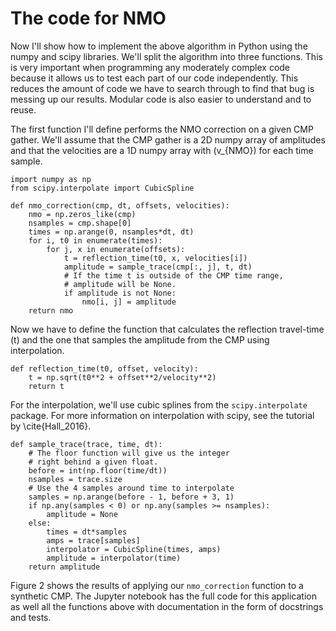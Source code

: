 # The code for NMO

Now I'll show how to implement the above algorithm in Python using the numpy and scipy libraries.
We'll split the algorithm into three functions.
This is very important when programming any moderately complex code because it allows us to test each part of our code independently.
This reduces the amount of code we have to search through to find that bug is messing up our results.
Modular code is also easier to understand and to reuse.

The first function I'll define performs the NMO correction on a given CMP gather.
We'll assume that the CMP gather is a 2D numpy array of amplitudes and that the velocities are a 1D numpy array with \(v_{NMO}\) for each time sample.

    import numpy as np
    from scipy.interpolate import CubicSpline

    def nmo_correction(cmp, dt, offsets, velocities):
        nmo = np.zeros_like(cmp)
        nsamples = cmp.shape[0]
        times = np.arange(0, nsamples*dt, dt)
        for i, t0 in enumerate(times):
            for j, x in enumerate(offsets):
                t = reflection_time(t0, x, velocities[i])
                amplitude = sample_trace(cmp[:, j], t, dt)
                # If the time t is outside of the CMP time range,
                # amplitude will be None.
                if amplitude is not None:
                    nmo[i, j] = amplitude
        return nmo    
        

Now we have to define the function that calculates the reflection travel-time \(t\) and the one that samples the amplitude from the CMP using interpolation.

    def reflection_time(t0, offset, velocity):
        t = np.sqrt(t0**2 + offset**2/velocity**2)
        return t


For the interpolation, we'll use cubic splines from the `scipy.interpolate` package. 
For more information on interpolation with scipy, see the tutorial by \cite{Hall_2016}.

    def sample_trace(trace, time, dt):
        # The floor function will give us the integer
        # right behind a given float.
        before = int(np.floor(time/dt))
        nsamples = trace.size
        # Use the 4 samples around time to interpolate
        samples = np.arange(before - 1, before + 3, 1)
        if np.any(samples < 0) or np.any(samples >= nsamples):
            amplitude = None
        else:
            times = dt*samples
            amps = trace[samples]
            interpolator = CubicSpline(times, amps)
            amplitude = interpolator(time)
        return amplitude


Figure 2 shows the results of applying our `nmo_correction` function to a synthetic CMP. 
The Jupyter notebook has the full code for this application as well all the functions above with documentation in the form of docstrings and tests.